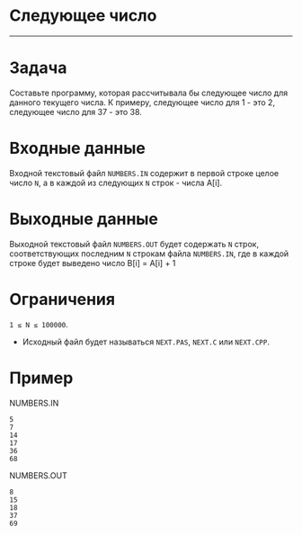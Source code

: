 # Следующее число

---

# Задача 
Составьте программу, которая рассчитывала бы следующее число для данного текущего числа. 
К примеру, следующее число для 1 - это 2, следующее число для 37 - это 38.

# Входные данные 
Входной текстовый файл `NUMBERS.IN` содержит в первой строке целое число `N`, 
а в каждой из следующих `N` строк - числа A[i].

# Выходные данные 
Выходной текстовый файл `NUMBERS.OUT` будет содержать `N` строк,  соответствующих последним `N` строкам 
файла `NUMBERS.IN`, где в каждой строке будет выведено число B[i] = A[i] + 1  

# Ограничения
`1 ≤ N ≤ 100000`. 
* Исходный файл будет называться `NEXT.PAS`, `NEXT.C` или `NEXT.CPP`.

# Пример

NUMBERS.IN
```
5
7
14
17
36
68
```

NUMBERS.OUT
```
8
15
18
37
69
```